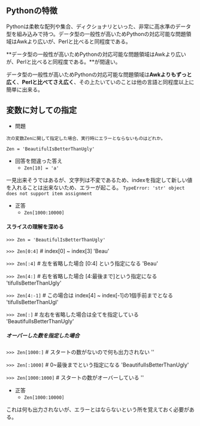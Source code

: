 ## Pythonの特徴
 Pythonは柔軟な配列や集合、ディクショナリといった、非常に高水準のデータ型を組み込みで持つ。データ型の一般性が高いためPythonの対応可能な問題領域はAwkより広いが、Perlと比べると同程度である。

**データ型の一般性が高いためPythonの対応可能な問題領域はAwkより広いが、Perlと比べると同程度である。**が間違い。

データ型の一般性が高いためPythonの対応可能な問題領域は**Awkよりもずっと広く**、**Perlと比べてさえ広く**、その上たいていのことは他の言語と同程度以上に簡単に出来る。


## 変数に対しての指定
- 問題
```md:
次の変数Zenに関して指定した場合、実行時にエラーとならないものはどれか。

Zen = 'BeautifulIsBetterThanUgly'
```

- 回答を間違った答え
  - `Zen[10] = 'a'`

一見出来そうではあるが、文字列は不変であるため、indexを指定して新しい値を入れることは出来ないため、エラーが起こる。
`TypeError: 'str' object does not support item assignment`

- 正答
  - `Zen[1000:10000]`

#### スライスの理解を深める
`>>> Zen = 'BeautifulIsBetterThanUgly'`

`>>> Zen[0:4]` # index[0] ~ index[3]
'Beau'

`>>> Zen[:4]` # 左を省略した場合 [0:4] という指定になる
'Beau'

`>>> Zen[4:]` # 右を省略した場合 [4:最後まで]という指定になる
'tifulIsBetterThanUgly'

`>>> Zen[4:-1]` # この場合は index[4] ~ index[-1]の1個手前までとなる
'tifulIsBetterThanUgl'

`>>> Zem[:]` # 左右を省略した場合は全てを指定している
'BeautifulIsBetterThanUgly'

##### オーバーした数を指定した場合
`>>> Zen[1000:]` # スタートの数がないので何も出力されない
''

`>>> Zen[:1000]` # 0~最後までという指定になる
'BeautifulIsBetterThanUgly'

`>>> Zen[1000:1000]` # スタートの数がオーバーしている
''

- 正答
  - `Zen[1000:10000]`

これは何も出力されないが、エラーとはならないという所を覚えておく必要がある。


## 
